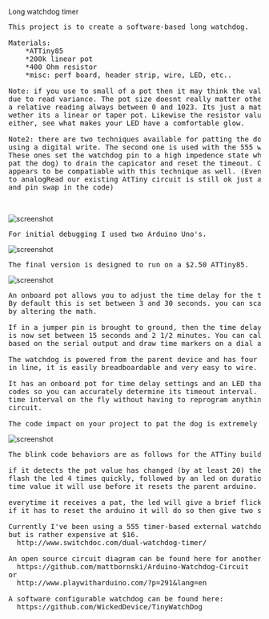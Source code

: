 
Long watchdog timer

<pre>
This project is to create a software-based long watchdog.

Materials:
	*ATTiny85
	*200k linear pot
	*400 Ohm resistor
	*misc: perf board, header strip, wire, LED, etc..
	
Note: if you use to small of a pot then it may think the value was changed
due to read variance. The pot size doesnt really matter other than that since its
a relative reading always between 0 and 1023. Its just a matter of sensitivity and
wether its a linear or taper pot. Likewise the resistor value isnt really critical 
either, see what makes your LED have a comfortable glow.

Note2: there are two techniques available for patting the dog. The first one is 
using a digital write. The second one is used with the 555 watchdog circuits. 
These ones set the watchdog pin to a high impedence state when not in use (or to 
pat the dog) to drain the capicator and reset the timeout. Current code using digitalRead
appears to be compatiable with this technique as well. (Even if I have to switch 
to analogRead our existing AtTiny circuit is still ok just a a change to analogRead
and pin swap in the code)


</pre>

![screenshot](https://raw.githubusercontent.com/dzzie/home_automation/master/LongWatchdog/final_board.jpg)

<pre>
For initial debugging I used two Arduino Uno's. 
</pre>

![screenshot](https://raw.githubusercontent.com/dzzie/home_automation/master/LongWatchdog/uno_watchdog_bb.png)

<pre>
The final version is designed to run on a $2.50 ATTiny85.
</pre>

![screenshot](https://raw.githubusercontent.com/dzzie/home_automation/master/LongWatchdog/tiny_watchdog_bb.png)

<pre>
An onboard pot allows you to adjust the time delay for the timeout. 
By default this is set between 3 and 30 seconds. you can scale this differently 
by altering the math.

If in a jumper pin is brought to ground, then the time delay range
is now set between 15 seconds and 2 1/2 minutes. You can calibrate a scale
based on the serial output and draw time markers on a dial around the pot.

The watchdog is powered from the parent device and has four exposed header pins
in line, it is easily breadboardable and very easy to wire. 

It has an onboard pot for time delay settings and an LED that gives you blink 
codes so you can accurately determine its timeout interval. You can adjust the 
time interval on the fly without having to reprogram anything or tear down the 
circuit.

The code impact on your project to pat the dog is extremely small to use the device.
</pre>

![screenshot](https://raw.githubusercontent.com/dzzie/home_automation/master/LongWatchdog/tiny_circuit.png)

<pre>
The blink code behaviors are as follows for the ATTiny build:

if it detects the pot value has changed (by at least 20) then it will
flash the led 4 times quickly, followed by an led on duration of the real
time value it will use before it resets the parent arduino.
      
everytime it receives a pat, the led will give a brief flicker
if it has to reset the arduino it will do so then give two slow flashs to led

Currently I've been using a 555 timer-based external watchdog, that works well
but is rather expensive at $16. 
  http://www.switchdoc.com/dual-watchdog-timer/

An open source circuit diagram can be found here for another 555 timer-based watchdog:
  https://github.com/mattbornski/Arduino-Watchdog-Circuit
or
  http://www.playwitharduino.com/?p=291&lang=en

A software configurable watchdog can be found here:
  https://github.com/WickedDevice/TinyWatchDog
</pre>

